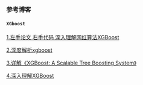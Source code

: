 ### 参考博客

#### `XGboost`

[1.左手论文 右手代码 深入理解网红算法XGBoost](https://zhuanlan.zhihu.com/p/91817667)

[2.深度解析xgboost](https://www.cnblogs.com/hellojamest/p/11569706.html)

[3.详解《XGBoost: A Scalable Tree Boosting System》](https://zhuanlan.zhihu.com/p/89546007)

[4.深入理解XGBoost](https://mp.weixin.qq.com/s/lfd7gHGmyY8-cqSnkauc6Q)

